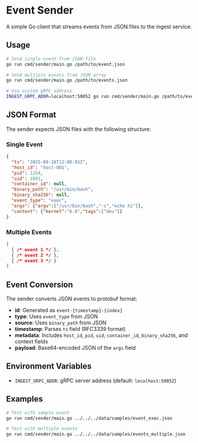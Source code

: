 # Event Sender

A simple Go client that streams events from JSON files to the ingest service.

## Usage

```bash
# Send single event from JSON file
go run cmd/sender/main.go /path/to/event.json

# Send multiple events from JSON array
go run cmd/sender/main.go /path/to/events.json

# Use custom gRPC address
INGEST_GRPC_ADDR=localhost:50052 go run cmd/sender/main.go /path/to/event.json
```

## JSON Format

The sender expects JSON files with the following structure:

### Single Event
```json
{
  "ts": "2025-09-16T12:00:01Z",
  "host_id": "host-001",
  "pid": 1234,
  "uid": 1001,
  "container_id": null,
  "binary_path": "/usr/bin/bash",
  "binary_sha256": null,
  "event_type": "exec",
  "args": {"argv":["/usr/bin/bash","-c","echo hi"]},
  "context": {"kernel":"6.6","tags":["dev"]}
}
```

### Multiple Events
```json
[
  { /* event 1 */ },
  { /* event 2 */ },
  { /* event 3 */ }
]
```

## Event Conversion

The sender converts JSON events to protobuf format:

- **id**: Generated as `event-{timestamp}-{index}`
- **type**: Uses `event_type` from JSON
- **source**: Uses `binary_path` from JSON
- **timestamp**: Parses `ts` field (RFC3339 format)
- **metadata**: Includes `host_id`, `pid`, `uid`, `container_id`, `binary_sha256`, and context fields
- **payload**: Base64-encoded JSON of the `args` field

## Environment Variables

- `INGEST_GRPC_ADDR`: gRPC server address (default: `localhost:50052`)

## Examples

```bash
# Test with sample event
go run cmd/sender/main.go ../../../data/samples/event_exec.json

# Test with multiple events
go run cmd/sender/main.go ../../../data/samples/events_multiple.json
```

